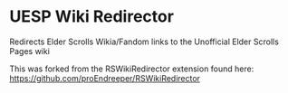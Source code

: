 # UESP Wiki Redirector
Redirects Elder Scrolls Wikia/Fandom links to the Unofficial Elder Scrolls Pages wiki

This was forked from the RSWikiRedirector extension found here: https://github.com/proEndreeper/RSWikiRedirector
